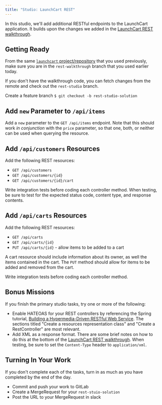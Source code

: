 ```yaml
---
title: "Studio: LaunchCart REST"
---
```


In this studio, we'll add additional RESTful endpoints to the LaunchCart application. It builds upon the changes we added in the [LaunchCart REST walkthrough](../../walkthroughs/launchcart-rest/).

## Getting Ready

From the same [`launchcart` project/repository](https://gitlab.com/LaunchCodeTraining/launchcart) that you used previously, make sure you are in the `rest-walkthrough` branch that you used earlier today.

If you don't have the walkthrough code, you can fetch changes from the remote and check out the `rest-studio` branch.

Create a feature branch `$ git checkout -b rest-studio-solution`

## Add `new` Parameter to `/api/items`

Add a `new` parameter to the `GET /api/items` endpoint. Note that this should work *in conjunction* with the `price` parameter, so that one, both, or neither can be used when querying the resource.

## Add `/api/customers` Resources

Add the following REST resources:
- `GET /api/customers`
- `GET /api/customers/{id}`
- `GET /api/customers/{id}/cart`

Write integration tests before coding each controller method. When testing, be sure to test for the expected status code, content type, and response contents.

## Add `/api/carts` Resources

Add the following REST resources:
- `GET /api/carts`
- `GET /api/carts/{id}`
- `PUT /api/carts/{id}` - allow items to be added to a cart

A cart resource should include information about its owner, as well the items contained in the cart. The `PUT` method should allow for items to be added and removed from the cart.

Write integration tests before coding each controller method.

## Bonus Missions

If you finish the primary studio tasks, try one or more of the following:

- Enable HATEOAS for your REST controllers by referencing the Spring tutorial, [Building a Hypermedia-Driven RESTful Web Service](https://spring.io/guides/gs/rest-hateoas/). The sections titled "Create a resources representation class" and "Create a RestController" are most relevant.
- Add XML as a response format. There are some brief notes on how to do this at the bottom of the [LaunchCart REST walkthrough](https://education.launchcode.org/gis-devops/walkthroughs/launchcart-rest/). When testing, be sure to set the `Content-Type` header to `application/xml`.

## Turning In Your Work

If you don't complete each of the tasks, turn in as much as you have completed by the end of the day.

- Commit and push your work to GitLab
- Create a MergeRequest for your `rest-stuio-solution`
- Post the URL to your MergeRequest in slack